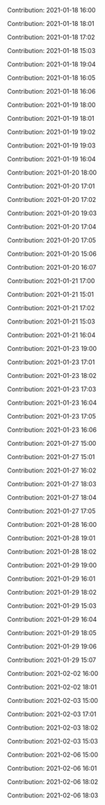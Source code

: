 Contribution: 2021-01-18 16:00

Contribution: 2021-01-18 18:01

Contribution: 2021-01-18 17:02

Contribution: 2021-01-18 15:03

Contribution: 2021-01-18 19:04

Contribution: 2021-01-18 16:05

Contribution: 2021-01-18 16:06

Contribution: 2021-01-19 18:00

Contribution: 2021-01-19 18:01

Contribution: 2021-01-19 19:02

Contribution: 2021-01-19 19:03

Contribution: 2021-01-19 16:04

Contribution: 2021-01-20 18:00

Contribution: 2021-01-20 17:01

Contribution: 2021-01-20 17:02

Contribution: 2021-01-20 19:03

Contribution: 2021-01-20 17:04

Contribution: 2021-01-20 17:05

Contribution: 2021-01-20 15:06

Contribution: 2021-01-20 16:07

Contribution: 2021-01-21 17:00

Contribution: 2021-01-21 15:01

Contribution: 2021-01-21 17:02

Contribution: 2021-01-21 15:03

Contribution: 2021-01-21 16:04

Contribution: 2021-01-23 19:00

Contribution: 2021-01-23 17:01

Contribution: 2021-01-23 18:02

Contribution: 2021-01-23 17:03

Contribution: 2021-01-23 16:04

Contribution: 2021-01-23 17:05

Contribution: 2021-01-23 16:06

Contribution: 2021-01-27 15:00

Contribution: 2021-01-27 15:01

Contribution: 2021-01-27 16:02

Contribution: 2021-01-27 18:03

Contribution: 2021-01-27 18:04

Contribution: 2021-01-27 17:05

Contribution: 2021-01-28 16:00

Contribution: 2021-01-28 19:01

Contribution: 2021-01-28 18:02

Contribution: 2021-01-29 19:00

Contribution: 2021-01-29 16:01

Contribution: 2021-01-29 18:02

Contribution: 2021-01-29 15:03

Contribution: 2021-01-29 16:04

Contribution: 2021-01-29 18:05

Contribution: 2021-01-29 19:06

Contribution: 2021-01-29 15:07

Contribution: 2021-02-02 16:00

Contribution: 2021-02-02 18:01

Contribution: 2021-02-03 15:00

Contribution: 2021-02-03 17:01

Contribution: 2021-02-03 18:02

Contribution: 2021-02-03 15:03

Contribution: 2021-02-06 15:00

Contribution: 2021-02-06 16:01

Contribution: 2021-02-06 18:02

Contribution: 2021-02-06 18:03

